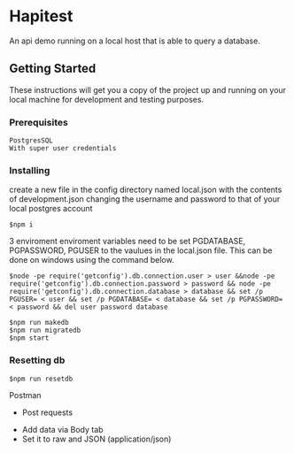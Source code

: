 # Hapitest

An api demo running on a local host that is able to query a database. 

## Getting Started

These instructions will get you a copy of the project up and running on your local machine for development and testing purposes.

### Prerequisites

```
PostgresSQL
With super user credentials
```
### Installing
create a new file in the config directory named local.json with the contents of development.json changing the username and password to that of your local postgres account
```sp
$npm i
```
3 enviroment enviroment variables need to be set PGDATABASE, PGPASSWORD, PGUSER to the vaulues in the local.json file. This can be done on windows using the command below.
```
$node -pe require('getconfig').db.connection.user > user &&node -pe require('getconfig').db.connection.password > password && node -pe require('getconfig').db.connection.database > database && set /p PGUSER= < user && set /p PGDATABASE= < database && set /p PGPASSWORD= < password && del user password database
```
```
$npm run makedb
$npm run migratedb
$npm start
```
### Resetting db
```sp
$npm run resetdb
```

Postman
* Post requests
- Add data via Body tab
- Set it to raw and JSON (application/json)
